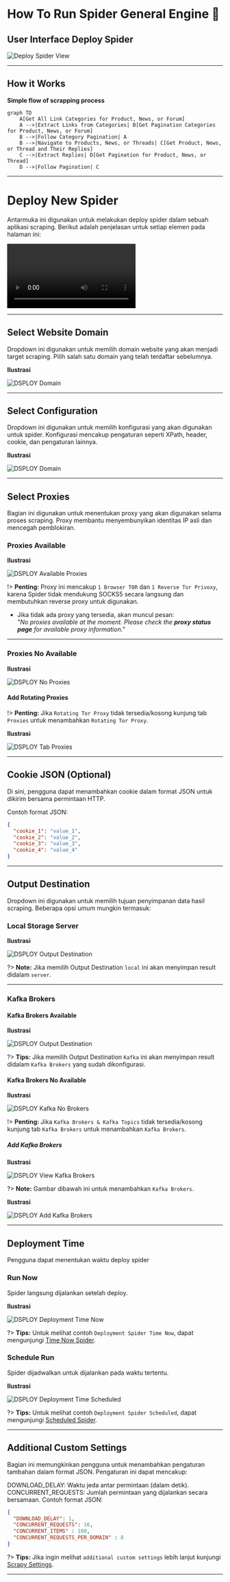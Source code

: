 # How To Run Spider General Engine 🚀

## User Interface Deploy Spider 

![Deploy Spider View](_images/run/dsploy-view.png)

--- 

## How it Works 

**Simple flow of scrapping process**

```mermaid
graph TD
    A[Get All Link Categories for Product, News, or Forum]
    A -->|Extract Links from Categories| B[Get Pagination Categories for Product, News, or Forum]
    B -->|Follow Category Pagination| A
    B -->|Navigate to Products, News, or Threads| C[Get Product, News, or Thread and Their Replies]
    C -->|Extract Replies| D[Get Pagination for Product, News, or Thread]
    D -->|Follow Pagination| C
```

--- 

# Deploy New Spider

Antarmuka ini digunakan untuk melakukan deploy spider dalam sebuah aplikasi scraping. Berikut adalah penjelasan untuk setiap elemen pada halaman ini:

![DSCON Deploy](_media/run/dsploy-field-video.mp4 ':include :type=video controls autoplay width=100% height=800px')

--- 

## Select Website Domain
Dropdown ini digunakan untuk memilih domain website yang akan menjadi target scraping. Pilih salah satu domain yang telah terdaftar sebelumnya.

**Ilustrasi**

![DSPLOY Domain](_images/run/dsploy-domain.png)

---

## Select Configuration
Dropdown ini digunakan untuk memilih konfigurasi yang akan digunakan untuk spider. Konfigurasi mencakup pengaturan seperti XPath, header, cookie, dan pengaturan lainnya.

**Ilustrasi**

![DSPLOY Domain](_images/run/dsploy-select-config.png)

---

## Select Proxies
Bagian ini digunakan untuk menentukan proxy yang akan digunakan selama proses scraping. Proxy membantu menyembunyikan identitas IP asli dan mencegah pemblokiran.

### Proxies Available

**Ilustrasi**

![DSPLOY Available Proxies](_images/run/dsploy-avail-proxies.png)

!> **Penting:** Proxy ini mencakup `1 Browser TOR` dan `1 Reverse Tor Privoxy`, karena Spider tidak mendukung SOCKS5 secara langsung dan membutuhkan reverse proxy untuk digunakan.

- Jika tidak ada proxy yang tersedia, akan muncul pesan:  
  _"No proxies available at the moment. Please check the **proxy status page** for available proxy information."_

--- 

### Proxies No Available

**Ilustrasi**

![DSPLOY No Proxies](_images/run/dsploy-no-proxies.png)

#### Add Rotating Proxies

!> **Penting:** Jika `Rotating Tor Proxy` tidak tersedia/kosong kunjung tab `Proxies` untuk menambahkan `Rotating Tor Proxy`.

**Ilustrasi**

![DSPLOY Tab Proxies](_images/run/dsploy-add-proxies.png)

---

## Cookie JSON (Optional)
Di sini, pengguna dapat menambahkan cookie dalam format JSON untuk dikirim bersama permintaan HTTP.

Contoh format JSON:
```json
{
  "cookie_1": "value_1",
  "cookie_2": "value_2",
  "cookie_3": "value_3",
  "cookie_4": "value_4"
}
```
--- 

## Output Destination
Dropdown ini digunakan untuk memilih tujuan penyimpanan data hasil scraping. Beberapa opsi umum mungkin termasuk:

### Local Storage Server

**Ilustrasi**

![DSPLOY Output Destination](_images/run/dsploy-out-dst-local.png)

?> **Note:** Jika memilih Output Destination `local` ini akan menyimpan result didalam `server`.

--- 

### Kafka Brokers

#### Kafka Brokers Available

**Ilustrasi**

![DSPLOY Output Destination](_images/run/dsploy-out-dst-kafka.png)

?> **Tips:** Jika memilih Output Destination `Kafka` ini akan menyimpan result didalam `Kafka Brokers` yang sudah dikonfigurasi.

#### Kafka Brokers No Available

**Ilustrasi**

![DSPLOY Kafka No Brokers](_images/run/dsploy-kafka-no-brokers.png)

!> **Penting:** Jika `Kafka Brokers & Kafka Topics` tidak tersedia/kosong kunjung tab `Kafka Brokers` untuk menambahkan `Kafka Brokers`.

##### Add Kafka Brokers

**Ilustrasi**

![DSPLOY View Kafka Brokers](_images/run/dsploy-kafka-view-brokers.png)

?> **Note:** Gambar dibawah ini untuk menambahkan `Kafka Brokers`.

**Ilustrasi**

![DSPLOY Add Kafka Brokers](_images/run/dsploy-kafka-add-brokers.png)

--- 

## Deployment Time
Pengguna dapat menentukan waktu deploy spider

### Run Now

Spider langsung dijalankan setelah deploy.

**Ilustrasi**

![DSPLOY Deployment Time Now](_images/run/dsploy-deploy-time-now.png)

?> **Tips:** Untuk melihat contoh `Deployment Spider Time Now`, dapat mengunjungi [Time Now Spider](http://10.10.10.18:8443/proxy/3000#/monitoring?id=running-now-spider-details).


### Schedule Run

Spider dijadwalkan untuk dijalankan pada waktu tertentu.

**Ilustrasi**

![DSPLOY Deployment Time Scheduled](_images/run/dsploy-deploy-time-scheduled.png ':size=1000')

?> **Tips:** Untuk melihat contoh `Deployment Spider Scheduled`, dapat mengunjungi [Scheduled Spider](http://10.10.10.18:8443/proxy/3000#/monitoring?id=scheduled-spider-details).

--- 

## Additional Custom Settings
Bagian ini memungkinkan pengguna untuk menambahkan pengaturan tambahan dalam format JSON. Pengaturan ini dapat mencakup:

DOWNLOAD_DELAY: Waktu jeda antar permintaan (dalam detik).
CONCURRENT_REQUESTS: Jumlah permintaan yang dijalankan secara bersamaan.
Contoh format JSON:

```json
{
  "DOWNLOAD_DELAY": 1,
  "CONCURRENT_REQUESTS": 16,
  "CONCURRENT_ITEMS" : 100,
  "CONCURRENT_REQUESTS_PER_DOMAIN" : 8
}
```

?> **Tips:** Jika ingin melihat `additional custom settings` lebih lanjut kunjungi [Scrapy Settings](https://docs.scrapy.org/en/latest/topics/settings.html).

--- 



